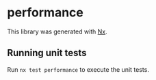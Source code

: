# performance

This library was generated with [Nx](https://nx.dev).

## Running unit tests

Run `nx test performance` to execute the unit tests.
